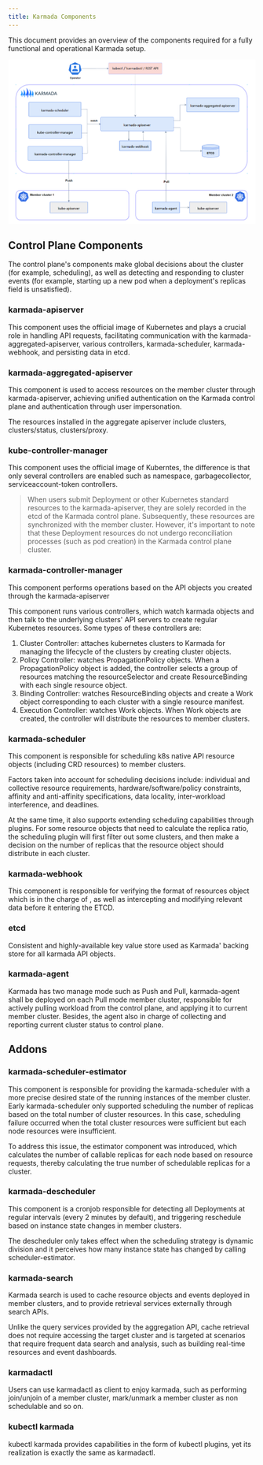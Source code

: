 ```yaml
---
title: Karmada Components
---
```


This document provides an overview of the components required for a fully functional and operational Karmada setup.

![components](../resources/general/components.png)

## Control Plane Components

The control plane's components make global decisions about the cluster (for example, scheduling), 
as well as detecting and responding to cluster events (for example, starting up a new pod when 
a deployment's replicas field is unsatisfied).

### karmada-apiserver

This component uses the official image of Kubernetes and plays a crucial role in handling API requests, 
facilitating communication with the karmada-aggregated-apiserver, various controllers, karmada-scheduler, 
karmada-webhook, and persisting data in etcd.

### karmada-aggregated-apiserver

This component is used to access resources on the member cluster through karmada-apiserver, 
achieving unified authentication on the Karmada control plane and authentication through user impersonation. 

The resources installed in the aggregate apiserver include clusters, clusters/status, clusters/proxy.

### kube-controller-manager

This component uses the official image of Kuberntes, the difference is that only several controllers are 
enabled such as namespace, garbagecollector, serviceaccount-token controllers.

> When users submit Deployment or other Kubernetes standard resources to the karmada-apiserver,
> they are solely recorded in the etcd of the Karmada control plane. Subsequently, these resources are
> synchronized with the member cluster. However, it's important to note that these Deployment resources
> do not undergo reconciliation processes (such as pod creation) in the Karmada control plane cluster.

### karmada-controller-manager

This component performs operations based on the API objects you created through the karmada-apiserver

This component runs various controllers, which watch karmada objects and then talk to the underlying
clusters' API servers to create regular Kubernetes resources. Some types of these controllers are:

1. Cluster Controller: attaches kubernetes clusters to Karmada for managing the lifecycle of the clusters 
   by creating cluster objects.
2. Policy Controller: watches PropagationPolicy objects. When a PropagationPolicy object is added, the 
   controller selects a group of resources matching the resourceSelector and create ResourceBinding 
   with each single resource object.
3. Binding Controller: watches ResourceBinding objects and create a Work object corresponding to each 
   cluster with a single resource manifest.
4. Execution Controller: watches Work objects. When Work objects are created, the controller will 
   distribute the resources to member clusters.

### karmada-scheduler

This component is responsible for scheduling k8s native API resource objects (including CRD resources) to member clusters.

Factors taken into account for scheduling decisions include: individual and collective resource requirements, hardware/software/policy constraints, 
affinity and anti-affinity specifications, data locality, inter-workload interference, and deadlines.

At the same time, it also supports extending scheduling capabilities through plugins. 
For some resource objects that need to calculate the replica ratio, the scheduling plugin will first filter out some clusters,
and then make a decision on the number of replicas that the resource object should distribute in each cluster.

### karmada-webhook

This component is responsible for verifying the format of resources object which is in the charge of ,
as well as intercepting and modifying relevant data before it entering the ETCD.

### etcd

Consistent and highly-available key value store used as Karmada' backing store for all karmada API objects. 

### karmada-agent

Karmada has two manage mode such as Push and Pull, karmada-agent shall be deployed on each Pull mode member cluster,
responsible for actively pulling workload from the control plane, and applying it to current member cluster.
Besides, the agent also in charge of collecting and reporting current cluster status to control plane.

## Addons

### karmada-scheduler-estimator

This component is responsible for providing the karmada-scheduler with a more precise desired state of the running instances of the member cluster. 
Early karmada-scheduler only supported scheduling the number of replicas based on the total number of cluster resources.
In this case, scheduling failure occurred when the total cluster resources were sufficient but each node resources were insufficient.

To address this issue, the estimator component was introduced, which calculates the number of callable replicas for 
each node based on resource requests, thereby calculating the true number of schedulable replicas for a cluster.

### karmada-descheduler

This component is a cronjob responsible for detecting all Deployments at regular intervals (every 2 minutes by default),
and triggering reschedule based on instance state changes in member clusters. 

The descheduler only takes effect when the scheduling strategy is dynamic division
and it perceives how many instance state has changed by calling scheduler-estimator.

### karmada-search

Karmada search is used to cache resource objects and events deployed in member clusters,
and to provide retrieval services externally through search APIs.

Unlike the query services provided by the aggregation API, cache retrieval does not require accessing the target cluster
and is targeted at scenarios that require frequent data search and analysis, such as building real-time resources and event dashboards.

### karmadactl

Users can use karmadactl as client to enjoy karmada, such as performing join/unjoin of a member cluster,
mark/unmark a member cluster as non schedulable and so on.

### kubectl karmada

kubectl karmada provides capabilities in the form of kubectl plugins, yet its realization is exactly the same as karmadactl.
